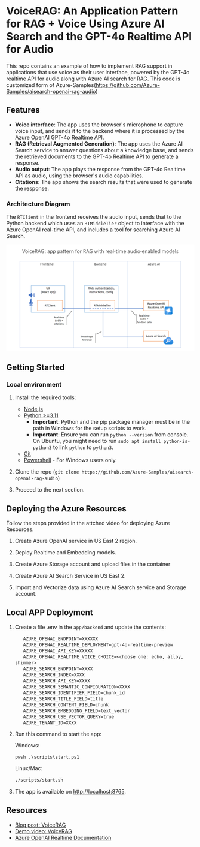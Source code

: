 # VoiceRAG: An Application Pattern for RAG + Voice Using Azure AI Search and the GPT-4o Realtime API for Audio

This repo contains an example of how to implement RAG support in applications that use voice as their user interface, powered by the GPT-4o realtime API for audio along with Azure AI search for RAG. This code is customized form of Azure-Samples(https://github.com/Azure-Samples/aisearch-openai-rag-audio)


## Features

* **Voice interface**: The app uses the browser's microphone to capture voice input, and sends it to the backend where it is processed by the Azure OpenAI GPT-4o Realtime API.
* **RAG (Retrieval Augmented Generation)**: The app uses the Azure AI Search service to answer questions about a knowledge base, and sends the retrieved documents to the GPT-4o Realtime API to generate a response.
* **Audio output**: The app plays the response from the GPT-4o Realtime API as audio, using the browser's audio capabilities.
* **Citations**: The app shows the search results that were used to generate the response.

### Architecture Diagram

The `RTClient` in the frontend receives the audio input, sends that to the Python backend which uses an `RTMiddleTier` object to interface with the Azure OpenAI real-time API, and includes a tool for searching Azure AI Search.

![Diagram of real-time RAG pattern](RTMTPattern.png)


## Getting Started

### Local environment

1. Install the required tools:
   * [Node.js](https://nodejs.org/)
   * [Python >=3.11](https://www.python.org/downloads/)
      * **Important**: Python and the pip package manager must be in the path in Windows for the setup scripts to work.
      * **Important**: Ensure you can run `python --version` from console. On Ubuntu, you might need to run `sudo apt install python-is-python3` to link `python` to `python3`.
   * [Git](https://git-scm.com/downloads)
   * [Powershell](https://learn.microsoft.com/powershell/scripting/install/installing-powershell) - For Windows users only.

2. Clone the repo (`git clone https://github.com/Azure-Samples/aisearch-openai-rag-audio`)
3. Proceed to the next section.

## Deploying the Azure Resources

Follow the steps provided in the attched video for deploying Azure Resources.

1. Create Azure OpenAI service in US East 2 region.

2. Deploy Realtime and Embedding models.

3. Create Azure Storage account and upload files in the container

4. Create Azure AI Search Service in US East 2.

5. Import and Vectorize data using Azure AI Search service and Storage account.

## Local APP Deployment

1. Create a file .env in the `app/backend` and update the contents:

   ```shell
      AZURE_OPENAI_ENDPOINT=XXXXXX
      AZURE_OPENAI_REALTIME_DEPLOYMENT=gpt-4o-realtime-preview
      AZURE_OPENAI_API_KEY=XXXXX
      AZURE_OPENAI_REALTIME_VOICE_CHOICE=<choose one: echo, alloy, shimmer>
      AZURE_SEARCH_ENDPOINT=XXXX
      AZURE_SEARCH_INDEX=XXXX
      AZURE_SEARCH_API_KEY=XXXX
      AZURE_SEARCH_SEMANTIC_CONFIGURATION=XXXX
      AZURE_SEARCH_IDENTIFIER_FIELD=chunk_id
      AZURE_SEARCH_TITLE_FIELD=title
      AZURE_SEARCH_CONTENT_FIELD=chunk
      AZURE_SEARCH_EMBEDDING_FIELD=text_vector
      AZURE_SEARCH_USE_VECTOR_QUERY=true
      AZURE_TENANT_ID=XXXX
   ```

2. Run this command to start the app:

   Windows:

   ```pwsh
   pwsh .\scripts\start.ps1
   ```

   Linux/Mac:

   ```bash
   ./scripts/start.sh
   ```

4. The app is available on [http://localhost:8765](http://localhost:8765).

## Resources

* [Blog post: VoiceRAG](https://aka.ms/voicerag)
* [Demo video: VoiceRAG](https://youtu.be/vXJka8xZ9Ko)
* [Azure OpenAI Realtime Documentation](https://github.com/Azure-Samples/aoai-realtime-audio-sdk/)
